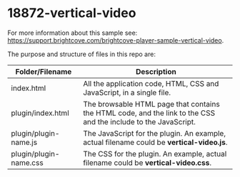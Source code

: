 <!-- BE SURE TO UPDATE NAME AND LINK TO DOC -->

# 18872-vertical-video
For more information about this sample see: https://support.brightcove.com/brightcove-player-sample-vertical-video.

<p>The purpose and structure of files in this repo are:</p>

<table>
  <thead>
    <tr>
      <th>Folder/Filename</th>
      <th>Description</th>
    </tr>
  </thead>
  <tbody>
    <tr>
      <td>index.html</td>
      <td>All the application code, HTML, CSS and JavaScript, in a single file.</td>
    </tr>
    <tr>
      <td>plugin/index.html</td>
      <td>The browsable HTML page that contains the HTML code, and the link to the CSS and the include to the JavaScript.</td>
    </tr>
    <tr>
      <td>plugin/plugin-name.js</td>
      <td>The JavaScript for the plugin. An example, actual filename could be <strong>vertical-video.js</strong>.</td>
    </tr>
    <tr>
      <td>plugin/plugin-name.css</td>
      <td>The CSS for the plugin. An example, actual filename could be <strong>vertical-video.css</strong>.</td>
    </tr>
  </tbody>
</table>
